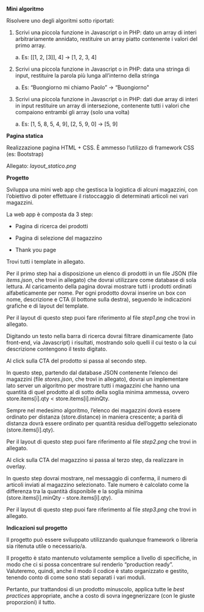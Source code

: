 **Mini algoritmo**

Risolvere uno degli algoritmi sotto riportati:

1.  Scrivi una piccola funzione in Javascript o in PHP: dato un array di
    interi arbitrariamente annidato, restituire un array piatto
    contenente i valori del primo array.

    a.  Es: \[\[1, 2, \[3\]\], 4\] -&gt; \[1, 2, 3, 4\]

2.  Scrivi una piccola funzione in Javascript o in PHP: data una stringa
    di input, restituire la parola più lunga all’interno della stringa

    a.  Es: “Buongiorno mi chiamo Paolo” -&gt; “Buongiorno"

3.  Scrivi una piccola funzione in Javascript o in PHP: dati due array
    di interi in input restituire un array di intersezione, contenente
    tutti i valori che compaiono entrambi gli array (solo una volta)

    a.  Es: \[1, 5, 8, 5, 4, 9\], \[2, 5, 9, 0\] -&gt; \[5, 9\]

**Pagina statica**

Realizzazione pagina HTML + CSS. È ammesso l’utilizzo di framework CSS
(es: Bootstrap)

Allegato: *layout\_statico.png*

**Progetto**

Sviluppa una mini web app che gestisca la logistica di alcuni magazzini,
con l’obiettivo di poter effettuare il ristoccaggio di determinati
articoli nei vari magazzini.

La web app è composta da 3 step:

-   Pagina di ricerca dei prodotti

-   Pagina di selezione del magazzino

-   Thank you page

Trovi tutti i template in allegato.

Per il primo step hai a disposizione un elenco di prodotti in un file
JSON (file *items.json*, che trovi in allegato) che dovrai utilizzare
come database di sola lettura. Al caricamento della pagina dovrai
mostrare tutti i prodotti ordinati alfabeticamente per nome. Per ogni
prodotto dovrai inserire un box con nome, descrizione e CTA (il bottone
sulla destra), seguendo le indicazioni grafiche e di layout del
template.

Per il layout di questo step puoi fare riferimento al file *step1.png*
che trovi in allegato.

Digitando un testo nella barra di ricerca dovrai filtrare dinamicamente
(lato front-end, via Javascript) i risultati, mostrando solo quelli il
cui testo o la cui descrizione contengono il testo digitato.

Al click sulla CTA del prodotto si passa al secondo step.

In questo step, partendo dal database JSON contenente l’elenco dei
magazzini (file *stores.json*, che trovi in allegato), dovrai un
implementare lato server un algoritmo per mostrare tutti i magazzini che
hanno una quantità di quel prodotto al di sotto della soglia minima
ammessa, ovvero store.items\[i\].qty &lt; store.items\[i\].minQty.

Sempre nel medesimo algoritmo, l’elenco dei magazzini dovrà essere
ordinato per distanza (store.distance) in maniera crescente; a parità di
distanza dovrà essere ordinato per quantità residua dell’oggetto
selezionato (store.items\[i\].qty).

Per il layout di questo step puoi fare riferimento al file *step2.png*
che trovi in allegato.

Al click sulla CTA del magazzino si passa al terzo step, da realizzare
in overlay.

In questo step dovrai mostrare, nel messaggio di conferma, il numero di
articoli inviati al magazzino selezionato. Tale numero è calcolato come
la differenza tra la quantità disponibile e la soglia minima
(store.items\[i\].minQty - store.items\[i\].qty).

Per il layout di questo step puoi fare riferimento al file *step3.png*
che trovi in allegato.

**Indicazioni sul progetto**

Il progetto può essere sviluppato utilizzando qualunque framework o
libreria sia ritenuta utile o necessario/a.

Il progetto è stato mantenuto volutamente semplice a livello di
specifiche, in modo che ci si possa concentrare sul renderlo “production
ready”. Valuteremo, quindi, anche il modo il codice è stato organizzato
e gestito, tenendo conto di come sono stati separati i vari moduli.

Pertanto, pur trattandosi di un prodotto minuscolo, applica tutte le
*best practices* appropriate, anche a costo di sovra ingegnerizzare (con
le giuste proporzioni) il tutto.
